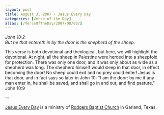 ```yaml
---
layout: post
title: August 3, 2007 - Jesus Every Day
categories: [Verse of the Day]
alias: [/VerseOfTheDay/2007/08/03/]
---
```


_John 10:2  
But he that entereth in by the door is the shepherd of the sheep._

This verse is both devotional and theological, but here, we will
highlight the devotional. At night, all the sheep in Palestine were
herded into a sheepfold for protection. There was only one door, and
it was only about as wide as a shepherd was long. The shepherd
himself would sleep in that door, in effect becoming the door! No
sheep could exit and no prey could enter! Jesus is that door, and in
fact says so later in John 10: "I am the door: by me if any man enter
in, he shall be saved, and shall go in and out, and find pasture."
John 10:9

 --

<a href=http://jesuseveryday.net>Jesus Every Day</a> is a ministry of <a href=http://rodgersbaptist.net>Rodgers Baptist Church</a> in Garland, Texas.
